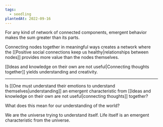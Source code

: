 ```yaml
---
tags:
  - seedling
plantedAt: 2022-09-16
---
```

For any kind of network of connected components, emergent behavior makes the sum greater than its parts.

Connecting nodes together in meaningful ways creates a network where the [[Positive social connections keep us healthy|relationships between nodes]] provides more value than the nodes themselves.

[[Ideas and knowledge on their own are not useful|Connecting thoughts together]] yields understanding and creativity.

---

Is [[One must understand their emotions to understand themselves|understanding]] an emergent characteristic from [[Ideas and knowledge on their own are not useful|connecting thoughts]] together?

What does this mean for our understanding of the world?

We are the universe trying to understand itself. Life itself is an emergent characteristic from the universe.